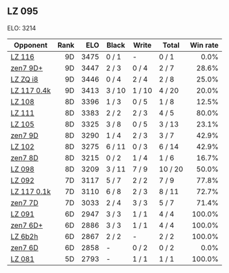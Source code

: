 ## LZ 095 ##

ELO: 3214

Opponent | Rank | ELO | Black | Write | Total | Win rate
---------|-----:|----:|-------|-------|-------|-------:
[LZ 116](LZ%20116.md) | 9D | 3475 | 0 / 1 | - | 0 / 1 | 0.0%
[zen7 9D+](zen7%209D+.md) | 9D | 3447 | 2 / 3 | 0 / 4 | 2 / 7 | 28.6%
[LZ ZQ i8](LZ%20ZQ%20i8.md) | 9D | 3446 | 0 / 4 | 2 / 4 | 2 / 8 | 25.0%
[LZ 117 0.4k](LZ%20117%200.4k.md) | 9D | 3413 | 3 / 10 | 1 / 10 | 4 / 20 | 20.0%
[LZ 108](LZ%20108.md) | 8D | 3396 | 1 / 3 | 0 / 5 | 1 / 8 | 12.5%
[LZ 111](LZ%20111.md) | 8D | 3383 | 2 / 2 | 2 / 3 | 4 / 5 | 80.0%
[LZ 105](LZ%20105.md) | 8D | 3325 | 3 / 8 | 0 / 5 | 3 / 13 | 23.1%
[zen7 9D](zen7%209D.md) | 8D | 3290 | 1 / 4 | 2 / 3 | 3 / 7 | 42.9%
[LZ 102](LZ%20102.md) | 8D | 3275 | 6 / 11 | 0 / 3 | 6 / 14 | 42.9%
[zen7 8D](zen7%208D.md) | 8D | 3215 | 0 / 2 | 1 / 4 | 1 / 6 | 16.7%
[LZ 098](LZ%20098.md) | 8D | 3209 | 3 / 11 | 7 / 9 | 10 / 20 | 50.0%
[LZ 092](LZ%20092.md) | 7D | 3117 | 5 / 7 | 2 / 2 | 7 / 9 | 77.8%
[LZ 117 0.1k](LZ%20117%200.1k.md) | 7D | 3110 | 6 / 8 | 2 / 3 | 8 / 11 | 72.7%
[zen7 7D](zen7%207D.md) | 7D | 3033 | 2 / 4 | 3 / 3 | 5 / 7 | 71.4%
[LZ 091](LZ%20091.md) | 6D | 2947 | 3 / 3 | 1 / 1 | 4 / 4 | 100.0%
[zen7 6D+](zen7%206D+.md) | 6D | 2886 | 3 / 3 | 1 / 1 | 4 / 4 | 100.0%
[LZ 6b2h](LZ%206b2h.md) | 6D | 2867 | 2 / 2 | - | 2 / 2 | 100.0%
[zen7 6D](zen7%206D.md) | 6D | 2858 | - | 0 / 2 | 0 / 2 | 0.0%
[LZ 081](LZ%20081.md) | 5D | 2793 | - | 1 / 1 | 1 / 1 | 100.0%
